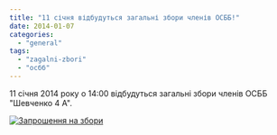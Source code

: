 ```yaml
---
title: "11 січня відбудуться загальні збори членів ОСББ!"
date: 2014-01-07
categories: 
  - "general"
tags: 
  - "zagalni-zbori"
  - "осбб"
---
```


11 січня 2014 року о 14:00 відбудуться загальні збори членів ОСББ "Шевченко 4 А".

[![Запрошення на збори](http://shevchenko4a.brovary.org/wp-content/uploads/2014/01/IMAG0343.jpg)](http://shevchenko4a.brovary.org/wp-content/uploads/2014/01/IMAG0343.jpg)
